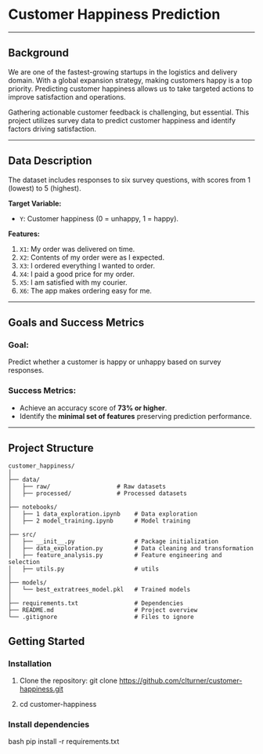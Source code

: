 # Customer Happiness Prediction  

---

## Background  
We are one of the fastest-growing startups in the logistics and delivery domain. With a global expansion strategy, making customers happy is a top priority. Predicting customer happiness allows us to take targeted actions to improve satisfaction and operations.  

Gathering actionable customer feedback is challenging, but essential. This project utilizes survey data to predict customer happiness and identify factors driving satisfaction.  

---

## Data Description  
The dataset includes responses to six survey questions, with scores from 1 (lowest) to 5 (highest).  

**Target Variable:**  
- `Y`: Customer happiness (0 = unhappy, 1 = happy).  

**Features:**  
1. `X1`: My order was delivered on time.  
2. `X2`: Contents of my order were as I expected.  
3. `X3`: I ordered everything I wanted to order.  
4. `X4`: I paid a good price for my order.  
5. `X5`: I am satisfied with my courier.  
6. `X6`: The app makes ordering easy for me.  

---

## Goals and Success Metrics  

### **Goal:**  
Predict whether a customer is happy or unhappy based on survey responses.  

### **Success Metrics:**  
- Achieve an accuracy score of **73% or higher**.  
- Identify the **minimal set of features** preserving prediction performance.  

---

## Project Structure  

```plaintext
customer_happiness/  
│  
├── data/  
│   ├── raw/                   # Raw datasets  
│   ├── processed/             # Processed datasets  
│  
├── notebooks/  
│   ├── 1 data_exploration.ipynb    # Data exploration  
│   ├── 2 model_training.ipynb      # Model training  
│  
├── src/  
│   ├── __init__.py                 # Package initialization  
│   ├── data_exploration.py         # Data cleaning and transformation  
│   ├── feature_analysis.py         # Feature engineering and selection   
│   ├── utils.py                    # utils 
│
├── models/  
│   └── best_extratrees_model.pkl   # Trained models  
│  
├── requirements.txt                # Dependencies  
├── README.md                       # Project overview  
└── .gitignore                      # Files to ignore  
```

## Getting Started 

### Installation 
1. Clone the repository: git clone https://github.com/clturner/customer-happiness.git 

2. cd customer-happiness

### Install dependencies 

bash pip install -r requirements.txt
